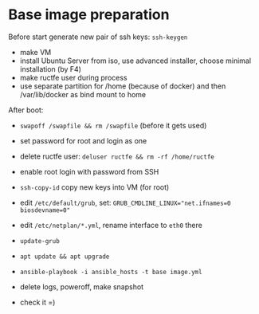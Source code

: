 # Base image preparation

Before start generate new pair of ssh keys: `ssh-keygen`

* make VM
* install Ubuntu Server from iso, use advanced installer, choose minimal installation (by F4)
* make ructfe user during process
* use separate partition for /home (because of docker) and then /var/lib/docker as bind mount to home

After boot:
* `swapoff /swapfile && rm /swapfile` (before it gets used)
* set password for root and login as one
* delete ructfe user: `deluser ructfe && rm -rf /home/ructfe`
* enable root login with password from SSH
* `ssh-copy-id` copy new keys into VM (for root)

* edit `/etc/default/grub`, set: `GRUB_CMDLINE_LINUX="net.ifnames=0 biosdevname=0"`
* edit `/etc/netplan/*.yml`, rename interface to `eth0` there
* `update-grub`
* `apt update && apt upgrade`

* `ansible-playbook -i ansible_hosts -t base image.yml`
* delete logs, poweroff, make snapshot


* check it =)
